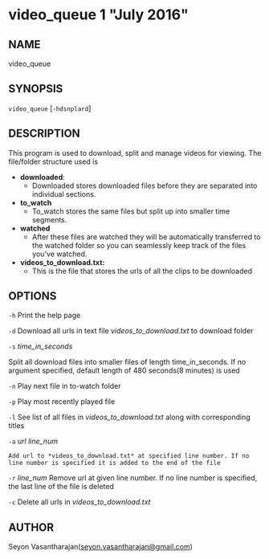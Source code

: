 video_queue 1 "July 2016"
======================

NAME
------
video_queue

SYNOPSIS
----------
`video_queue` [`-hdsnplard`]

DESCRIPTION
--------------
This program is used to download, split and manage videos for viewing. The file/folder structure used is

* **downloaded**:
	* Downloaded stores downloaded files before they are separated into individual sections.
* **to_watch**
	* To_watch stores the same files but split up into smaller time segments.
* **watched**
	*  After these files are watched they will be automatically transferred to the watched folder so you can seamlessly keep track of the files you've watched.
* **videos_to_download.txt:**
	* This is the file that stores the urls of all the clips to be downloaded



OPTIONS
---------
`-h`
  	Print the help page

`-d`
	Download all urls in text file *videos_to_download.txt* to download folder

`-s` *time_in_seconds*

Split all download files into smaller files of length time_in_seconds. If no argument specified, default length of 480 seconds(8 minutes) is used

`-n`
	Play next file in to-watch folder

`-p`
	Play most recently played file

`-l`
	See list of all files in *videos_to_download.txt* along with corresponding titles

`-a` *url* *line_num*

	Add url to *videos_to_download.txt* at specified line number. If no line number is specified it is added to the end of the file

`-r` *line_num*
	Remove url at given line number. If no line number is specified, the last line of the file is deleted

`-c`
	Delete all urls in *videos_to_download.txt*

AUTHOR
---------
Seyon Vasantharajan(seyon.vasantharajan@gmail.com)